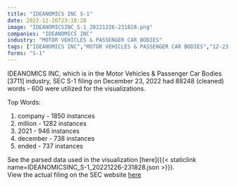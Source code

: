 ```yaml
---
title: "IDEANOMICS INC S-1"
date: 2022-12-26T23:18:28
image: "IDEANOMICSINC_S-1_20221226-231828.png"
companies: "IDEANOMICS INC"
industry: "MOTOR VEHICLES & PASSENGER CAR BODIES"
tags: ["IDEANOMICS INC","MOTOR VEHICLES & PASSENGER CAR BODIES","12-23-2022","S-1"]
forms: "S-1"
---
```

IDEANOMICS INC, which is in the Motor Vehicles & Passenger Car Bodies [3711] industry, SEC S-1 filing on December 23, 2022 had 88248 (cleaned) words - 600 were utilized for the visualizations.

Top Words:
1. company - 1850 instances
2. million - 1282 instances
3. 2021 - 946 instances
4. december - 738 instances
5. ended - 737 instances


See the parsed data used in the visualization [here]({{< staticlink name=IDEANOMICSINC_S-1_20221226-231828.json >}}).  
View the actual filing on the SEC website [here](https://www.sec.gov/Archives/edgar/data/837852/0001410578-22-003588.txt)